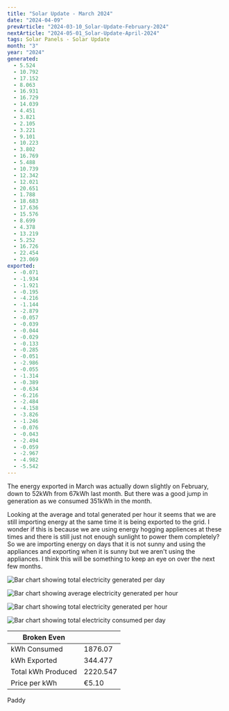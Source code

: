 ```yaml
---
title: "Solar Update - March 2024"
date: "2024-04-09"
prevArticle: "2024-03-10_Solar-Update-February-2024"
nextArticle: "2024-05-01_Solar-Update-April-2024"
tags: Solar Panels - Solar Update
month: "3"
year: "2024"
generated:
  - 5.524
  - 10.792
  - 17.152
  - 8.063
  - 16.931
  - 16.729
  - 14.039
  - 4.451
  - 3.821
  - 2.105
  - 3.221
  - 9.101
  - 10.223
  - 3.802
  - 16.769
  - 5.488
  - 10.739
  - 12.342
  - 12.021
  - 20.651
  - 1.788
  - 18.683
  - 17.636
  - 15.576
  - 8.699
  - 4.378
  - 13.219
  - 5.252
  - 16.726
  - 22.454
  - 23.069
exported:
  - -0.071
  - -1.934
  - -1.921
  - -0.195
  - -4.216
  - -1.144
  - -2.879
  - -0.057
  - -0.039
  - -0.044
  - -0.029
  - -0.133
  - -0.285
  - -0.051
  - -2.986
  - -0.055
  - -1.314
  - -0.389
  - -0.634
  - -6.216
  - -2.484
  - -4.158
  - -3.826
  - -1.246
  - -0.076
  - -0.043
  - -2.494
  - -0.059
  - -2.967
  - -4.982
  - -5.542
---
```


The energy exported in March was actually down slightly on February, down to 52kWh from 67kWh last month. But there was a good jump in generation as we consumed 351kWh in the month.

Looking at the average and total generated per hour it seems that we are still importing energy at the same time it is being exported to the grid. I wonder if this is because we are using energy hogging appliences at these times and there is still just not enough sunlight to power them completely? So we are importing energy on days that it is not sunny and using the appliances and exporting when it is sunny but we aren't using the appliances. I think this will be something to keep an eye on over the next few months.

![Bar chart showing total electricity generated per day](/images/2024_03_TotalGenerated_PerDay.png)

![Bar chart showing average electricity generated per hour](/images/2024_03_AvgGenerated_PerHour.png)

![Bar chart showing total electricity generated per hour](/images/2024_03_TotalGenerated_PerHour.png)

![Bar chart showing total electricity consumed per day](/images/2024_03_TotalConsumed.png)

| Broken Even        |          |
| ------------------ | -------- |
| kWh Consumed       | 1876.07  |
| kWh Exported       | 344.477  |
| Total kWh Produced | 2220.547 |
| Price per kWh      | €5.10    |

Paddy
